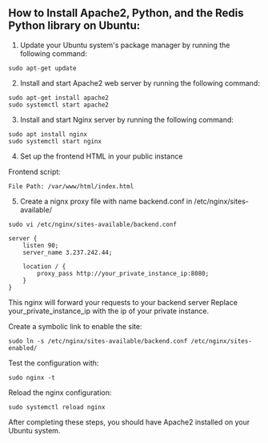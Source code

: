 ## How to Install Apache2, Python, and the Redis Python library on Ubuntu:

1. Update your Ubuntu system's package manager by running the following command:

```
sudo apt-get update
```

2. Install and start Apache2 web server by running the following command:

```
sudo apt-get install apache2
sudo systemctl start apache2
```

3. Install and start Nginx server by running the following command:

```
sudo apt install nginx
sudo systemctl start nginx
```

4. Set up the frontend HTML in your public instance

Frontend script:
```
File Path: /var/www/html/index.html
```

5. Create a nignx proxy file with name backend.conf in /etc/nginx/sites-available/

```
sudo vi /etc/nginx/sites-available/backend.conf

server {
    listen 90;
    server_name 3.237.242.44;

    location / {
        proxy_pass http://your_private_instance_ip:8080;
    }
}
```

This nginx will forward your requests to your backend server Replace your_private_instance_ip with the ip of your private instance.

Create a symbolic link to enable the site:

```
sudo ln -s /etc/nginx/sites-available/backend.conf /etc/nginx/sites-enabled/
```

Test the configuration with:

```
sudo nginx -t
```

Reload the nginx configuration:
```
sudo systemctl reload nginx
```

After completing these steps, you should have Apache2 installed on your Ubuntu system.
